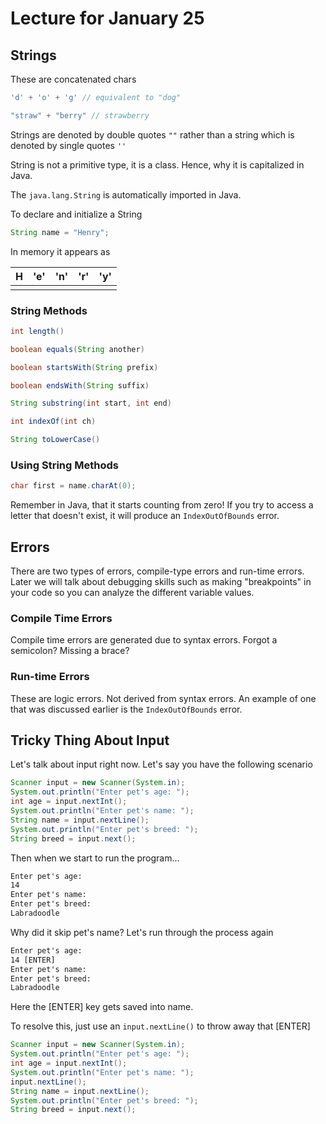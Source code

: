 # Lecture for January 25

## Strings

These are concatenated chars

```java
'd' + 'o' + 'g' // equivalent to "dog"
```

```java
"straw" + "berry" // strawberry
```

Strings are denoted by double quotes `""` rather than a string which is denoted by single quotes `''`

String is not a primitive type, it is a class. Hence, why it is capitalized in Java.

The `java.lang.String` is automatically imported in Java.

To declare and initialize a String

```java
String name = "Henry";
```

In memory it appears as

| H    | 'e'  | 'n'  | 'r'  | 'y'  |
| ---- | ---- | ---- | ---- | ---- |
|      |      |      |      |      |

### String Methods

```java
int length()
```

```java
boolean equals(String another)
```

```java
boolean startsWith(String prefix)
```

```java
boolean endsWith(String suffix)
```

```java
String substring(int start, int end)
```

```java
int indexOf(int ch)
```

```java
String toLowerCase()
```

### Using String Methods

```java
char first = name.charAt(0);
```

Remember in Java, that it starts counting from zero! If you try to access a letter that doesn't exist, it will produce an `IndexOutOfBounds` error.

## Errors

There are two types of errors, compile-type errors and run-time errors.  Later we will talk about debugging skills such as making "breakpoints" in your code so you can analyze the different variable values.

### Compile Time Errors

Compile time errors are generated due to syntax errors. Forgot a semicolon? Missing a brace? 

### Run-time Errors

These are logic errors. Not derived from syntax errors. An example of one that was discussed earlier is the `IndexOutOfBounds` error.



## Tricky Thing About Input

Let's talk about input right now. Let's say you have the following scenario

```java
Scanner input = new Scanner(System.in);
System.out.println("Enter pet's age: ");
int age = input.nextInt();
System.out.println("Enter pet's name: ");
String name = input.nextLine();
System.out.println("Enter pet's breed: ");
String breed = input.next();
```

Then when we start to run the program...

```reStructuredText
Enter pet's age: 
14
Enter pet's name:
Enter pet's breed:
Labradoodle
```

Why did it skip pet's name? Let's run through the process again

```reStructuredText
Enter pet's age: 
14 [ENTER]
Enter pet's name:
Enter pet's breed:
Labradoodle
```

Here the [ENTER] key gets saved into name.

To resolve this, just use an `input.nextLine()` to throw away that [ENTER]

```java
Scanner input = new Scanner(System.in);
System.out.println("Enter pet's age: ");
int age = input.nextInt();
System.out.println("Enter pet's name: ");
input.nextLine();
String name = input.nextLine();
System.out.println("Enter pet's breed: ");
String breed = input.next();
```





